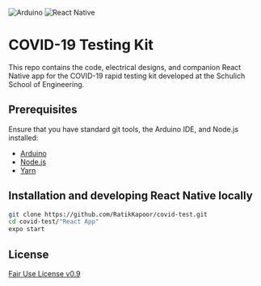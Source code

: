 <img alt="Arduino" src="https://img.shields.io/badge/-Arduino-00979D?style=for-the-badge&logo=Arduino&logoColor=white"/> <img alt="React Native" src="https://img.shields.io/badge/react_native%20-%2320232a.svg?&style=for-the-badge&logo=react&logoColor=%2361DAFB"/>

# COVID-19 Testing Kit

This repo contains the code, electrical designs, and companion React Native app for the COVID-19 rapid testing kit developed at the Schulich School of Engineering.

## Prerequisites

Ensure that you have standard git tools, the Arduino IDE, and Node.js installed:

- [Arduino](https://www.arduino.cc)
- [Node.js](https://nodejs.org/en/)
- [Yarn](https://yarnpkg.com)

## Installation and developing React Native locally

```bash
git clone https://github.com/RatikKapoor/covid-test.git
cd covid-test/"React App"
expo start
```

## License

[Fair Use License v0.9](https://github.com/RatikKapoor/covid-test/blob/master/LICENSE)
